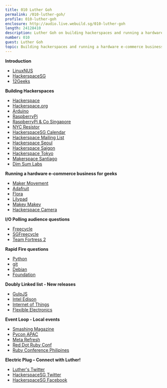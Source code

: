 ```yaml
---
title: 010 Luther Goh
permalink: /010-luther-goh/
profile: 010-luther-goh
enclosure: http://audio.live.webuild.sg/010-luther-goh
length: 24128410
description: Luther Goh on building hackerspaces and running a hardware e-commerce business for geeks.
number: 010
guest: Luther Goh
topic: Building hackerspaces and running a hardware e-commerce business for geeks
---
```


**Introduction**

- [LinuxNUS](http://nushackers.org/)
- [HackerspaceSG](http://hackerspace.sg)
- [12Geeks](http://12geeks.com/shop/)

**Building Hackerspaces**

- [Hackerspace](http://en.wikipedia.org/wiki/Hackerspace)
- [Hackerspace.org](http://hackerspaces.org/wiki/)
- [Arduino](http://arduino.cc)
- [RaspberryPi](http://raspberrypi.org)
- [RaspberryPi & Co Singapore](https://www.facebook.com/groups/raspberrypisingapore/)
- [NYC Resistor](http://www.nycresistor.com/)
- [HackerspaceSG Calendar](http://hackerspace.sg/calendar/)
- [Hackerspace Mailing List](https://groups.google.com/forum/#!topic/hackerspacesg/)
- [Hackerspace Seoul](http://hackerspaceseoul.com)
- [Hackerspace Saigon](http://hackspace.vn/)
- [Hackerspace Tokyo](http://www.tokyohackerspace.org/)
- [Makerspace Santiago](http://stgomakerspace.com/)
- [Dim Sum Labs](http://dimsumlabs.com/)

**Running a hardware e-commerce business for geeks**

- [Maker Movement](http://en.wikipedia.org/wiki/Maker_culture)
- [Adafruit](http://www.adafruit.com/)
- [Flora](http://www.adafruit.com/flora)
- [Lilypad](http://arduino.cc/en/Main/arduinoBoardLilyPad)
- [Makey Makey](http://www.makeymakey.com/)
- [Hackerspace Camera](http://cam.hackerspace.sg/pi)

**I/O Polling audience questions**

- [Freecycle](https://www.freecycle.org/)
- [SGFreecycle](http://sgfreecycle.org/)
- [Team Fortress 2](http://www.teamfortress.com/)

**Rapid Fire questions**

- [Python](http://www.python.org/)
- [git](http://git-scm.org)
- [Debian](http://www.debian.org/)
- [Foundation](http://foundation.zurb.com/)

**Doubly Linked list - New releases**

- [GulpJS](http://gulpjs.com/)
- [Intel Edison](http://www.intel.com/content/www/us/en/do-it-yourself/edison.html)
- [Internet of Things](http://en.wikipedia.org/wiki/Internet_of_Things)
- [Flexible Electronics](http://en.wikipedia.org/wiki/Flexible_electronics)

**Event Loop - Local events**

- [Smashing Magazine](http://www.smashingmagazine.com/2013/12/31/desktop-wallpaper-calendar-january-2014/)
- [Pycon APAC](http://tw.pycon.org/2014apac/en/)
- [Meta Refresh](https://metarefresh.in/2014/)
- [Red Dot Ruby Conf](http://rubyconf.ph/)
- [Ruby Conference Philipines](http://reddotrubyconf.com/)

**Electric Plug  – Connect with Luther!**

- [Luther's Twitter](https://www.twitter.com/elfgoh)
- [HackerspaceSG Twitter](https://www.twitter.com/hacperspacesg)
- [HackerspaceSG Facebook](https://www.facebook.com/groups/hackerspacesg/)
